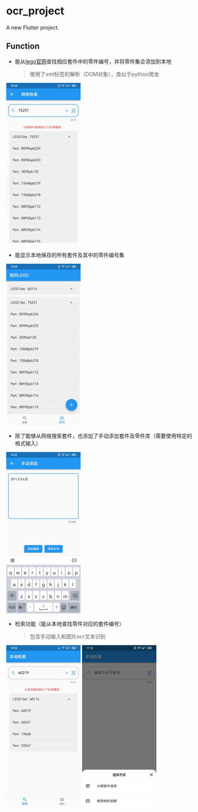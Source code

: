 # ocr_project

A new Flutter project.



## Function

- 能从[lego官网](https://www.bricklink.com/catalogList.asp?q=75257&catType=P)查找相应套件中的零件编号，并将零件集合添加到本地

  > 使用了xml标签的解析（DOM对象），类似于python爬虫

<img src="assets/1685112824627.png" width=200/>

- 能显示本地保存的所有套件及其中的零件编号集

<img src="assets/1685113817630.png" width=200/>

- 除了能够从网络搜索套件，也添加了手动添加套件及零件库（需要使用特定的格式输入）

<img src="assets/1685113848587.png" width=200/>

- 检索功能（能从本地查找零件对应的套件编号）

  > 包含手动输入和图片ocr文本识别

<img src="assets/1685113892479.png" width=200/>

<img src="assets/1685113955351.png" width=200/>

